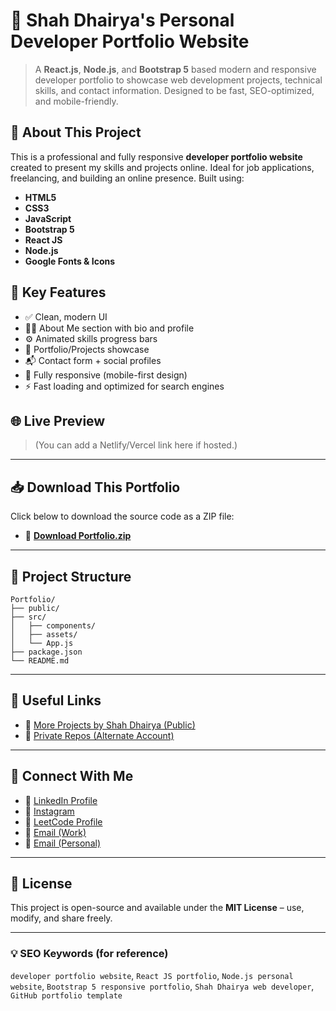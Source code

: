 # 💼 Shah Dhairya's Personal Developer Portfolio Website

> A **React.js**, **Node.js**, and **Bootstrap 5** based modern and responsive developer portfolio to showcase web development projects, technical skills, and contact information. Designed to be fast, SEO-optimized, and mobile-friendly.

## 📌 About This Project

This is a professional and fully responsive **developer portfolio website** created to present my skills and projects online. Ideal for job applications, freelancing, and building an online presence. Built using:

- **HTML5**
- **CSS3**
- **JavaScript**
- **Bootstrap 5**
- **React JS**
- **Node.js**
- **Google Fonts & Icons**

## 🚀 Key Features

- ✅ Clean, modern UI
- 🧑‍💼 About Me section with bio and profile
- ⚙️ Animated skills progress bars
- 📁 Portfolio/Projects showcase
- 📬 Contact form + social profiles
- 📱 Fully responsive (mobile-first design)
- ⚡ Fast loading and optimized for search engines

## 🌐 Live Preview

> (You can add a Netlify/Vercel link here if hosted.)

---

## 📥 Download This Portfolio

Click below to download the source code as a ZIP file:

- 🔗 [**Download Portfolio.zip**](https://github.com/shahdhairya12/Portfolio/archive/refs/heads/main.zip)

---

## 📂 Project Structure

```
Portfolio/
├── public/
├── src/
│   ├── components/
│   ├── assets/
│   └── App.js
├── package.json
└── README.md
```

---

## 🔗 Useful Links

- 🌟 [More Projects by Shah Dhairya (Public)](https://github.com/shahdhairya12)
- 🔐 [Private Repos (Alternate Account)](https://github.com/shahdhairyah)

---

## 📲 Connect With Me

- 💼 [LinkedIn Profile](https://www.linkedin.com/in/shahdhairyah/)
- 📸 [Instagram](https://www.instagram.com/shahdhairyah/)
- 🧠 [LeetCode Profile](https://leetcode.com/sdh12/)
- 📧 [Email (Work)](mailto:con.sdh@outlook.in)
- 📧 [Email (Personal)](mailto:shahdhairya@outlook.in)

---

## 🧾 License

This project is open-source and available under the **MIT License** – use, modify, and share freely.

---

### 💡 SEO Keywords (for reference)

`developer portfolio website`, `React JS portfolio`, `Node.js personal website`, `Bootstrap 5 responsive portfolio`, `Shah Dhairya web developer`, `GitHub portfolio template`
